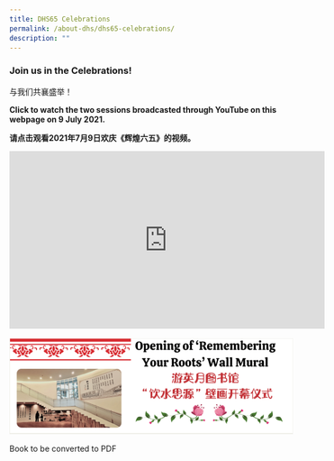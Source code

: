 ```yaml
---
title: DHS65 Celebrations
permalink: /about-dhs/dhs65-celebrations/
description: ""
---
```

### Join us in the Celebrations!  
与我们共襄盛举！

**Click to watch the two sessions broadcasted through YouTube on this webpage on 9 July 2021.**

**请点击观看2021年7月9日欢庆《辉煌六五》的视频。**

<iframe width="560" height="315" src="https://www.youtube.com/embed/FLGHATQ6hLE" title="YouTube video player" frameborder="0" allow="accelerometer; autoplay; clipboard-write; encrypted-media; gyroscope; picture-in-picture" allowfullscreen></iframe>

![/dhs65-celebrations-opening-of-remembering-your-roots-wall-mural/](/images/opening-of-remembering-your-roots.png)

Book to be converted to PDF